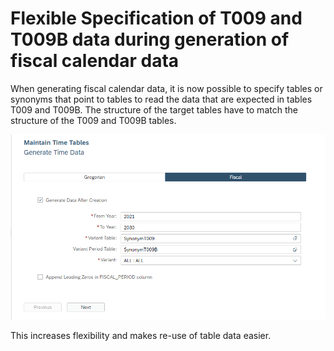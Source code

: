 # Flexible Specification of T009 and T009B data during generation of fiscal calendar data

When generating fiscal calendar data, it is now possible to specify tables or synonyms that point to tables to read the data that are expected in tables T009 and T009B. The structure of the target tables have to match the structure of the T009 and T009B tables.

![fiscal calendar example](./screenshots/fiscalCalendar.png)

This increases flexibility and makes re-use of table data easier.